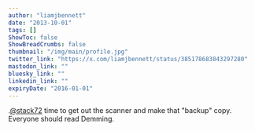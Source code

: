 ```yaml
---
author: "liamjbennett"
date: "2013-10-01"
tags: []
ShowToc: false
ShowBreadCrumbs: false
thumbnail: "/img/main/profile.jpg"
twitter_link: "https://x.com/liamjbennett/status/385178683843297280"
mastodon_link: ""
bluesky_link: ""
linkedin_link: ""
expiryDate: "2016-01-01"
---
```


.[@stack72](https://x.com/stack72) time to get out the scanner and make that "backup" copy. Everyone should read Demming.

